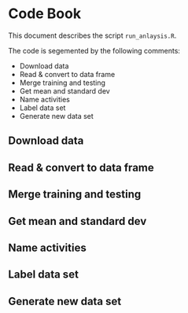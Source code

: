 # Code Book

This document describes the script `run_anlaysis.R`.

The code is segemented by the following comments:

- Download data
- Read & convert to data frame
- Merge training and testing
- Get mean and standard dev
- Name activities
- Label data set
- Generate new data set

## Download data


## Read & convert to data frame


## Merge training and testing


## Get mean and standard dev


## Name activities


## Label data set


## Generate new data set


